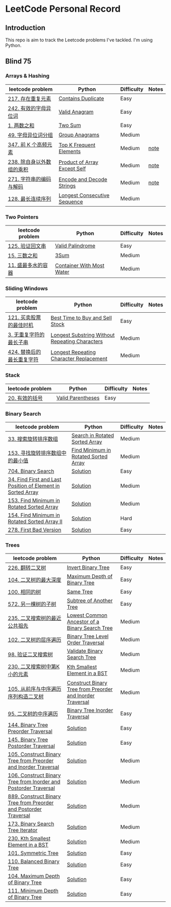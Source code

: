 # LeetCode Personal Record

## Introduction
This repo is aim to track the Leetcode problems I've tackled. I'm using Python.

## Blind 75
### Arrays & Hashing
|leetcode problem|Python|Difficulty|Notes|
|---|---|---|---
|[217. 存在重复元素](https://leetcode.cn/problems/contains-duplicate/)|[Contains Duplicate](https://github.com/chloehuang123/Leetcode-record/blob/main/Leetcode/217_Contains_Duplicate.py)|Easy
|[242. 有效的字母异位词](https://leetcode.cn/problems/valid-anagram/)|[Valid Anagram](https://github.com/chloehuang123/Leetcode-record/blob/main/Leetcode/242_Valid_Anagram.py)|Easy
|[1. 两数之和](https://leetcode.cn/problems/two-sum/)|[Two Sum](https://github.com/chloehuang123/Leetcode-record/blob/main/Leetcode/01_Two_Sum.py)|Easy
|[49. 字母异位词分组](https://leetcode.cn/problems/group-anagrams/)|[Group Anagrams](https://github.com/chloehuang123/Leetcode-record/blob/main/Leetcode/49_Group_Anagrams.py)|Medium
|[347. 前 K 个高频元素](https://leetcode.cn/problems/top-k-frequent-elements/)|[Top K Frequent Elements](https://github.com/chloehuang123/Leetcode-record/blob/main/Leetcode/347_Top_K_Frequent_Elements.py)|Medium|[note](https://leetcode.cn/problems/top-k-frequent-elements/solution/yi-xing-python3dai-ni-zou-jin-counterlei-by-jimmy0/)
|[238. 除自身以外数组的乘积](https://leetcode.cn/problems/product-of-array-except-self/)|[Product of Array Except Self](https://github.com/chloehuang123/Leetcode-record/blob/main/Leetcode/238_Product_of_Array_Except_Self.py)|Medium|[note](https://leetcode.cn/problems/product-of-array-except-self/solution/chu-zi-shen-yi-wai-shu-zu-de-cheng-ji-by-leetcode-/)
|[271. 字符串的编码与解码](https://leetcode.cn/problems/encode-and-decode-strings/)|[Encode and Decode Strings](https://github.com/chloehuang123/Leetcode-record/blob/main/Leetcode/271_Encode_and_Decode_Strings.py)|Medium|[note](https://www.youtube.com/watch?v=B1k_sxOSgv8)
|[128. 最长连续序列](https://leetcode.cn/problems/longest-consecutive-sequence/)|[Longest Consecutive Sequence](https://github.com/chloehuang123/Leetcode-record/blob/main/Leetcode/128_Longest_Consecutive_Sequence.py)|Medium|

### Two Pointers
|leetcode problem|Python|Difficulty|Notes|
|---|---|---|---
|[125. 验证回文串](https://leetcode.cn/problems/valid-palindrome/)|[Valid Palindrome](https://github.com/chloehuang123/Leetcode-record/blob/main/Leetcode/125_Valid_Palindrome.py)|Easy
|[15. 三数之和](https://leetcode.cn/problems/3sum/)|[3Sum](https://github.com/chloehuang123/Leetcode-record/blob/main/Leetcode/15_3Sum.py)|Medium
|[11. 盛最多水的容器](https://leetcode.cn/problems/container-with-most-water/)|[Container With Most Water](https://github.com/chloehuang123/Leetcode-record/blob/main/Leetcode/11_Container_With_Most_Water.py)|Medium

### Sliding Windows
|leetcode problem|Python|Difficulty|Notes|
|---|---|---|---
|[121. 买卖股票的最佳时机](https://leetcode.cn/problems/best-time-to-buy-and-sell-stock/)|[Best Time to Buy and Sell Stock](https://github.com/chloehuang123/Leetcode-record/blob/main/Leetcode/121_Best_Time_to_Buy_and_Sell_Stock.py)|Easy
|[3. 无重复字符的最长子串](https://leetcode.cn/problems/longest-substring-without-repeating-characters/)|[Longest Substring Without Repeating Characters](https://github.com/chloehuang123/Leetcode-record/blob/main/Leetcode/3_Longest_Substring_Without_Repeating_Characters.py)|Medium
|[424. 替换后的最长重复字符](https://leetcode.cn/problems/longest-repeating-character-replacement/)|[Longest Repeating Character Replacement](https://github.com/chloehuang123/Leetcode-record/blob/main/Leetcode/424_Longest_Repeating_Character_Replacement.py)|Medium

### Stack
|leetcode problem|Python|Difficulty|Notes|
|---|---|---|---
|[20. 有效的括号](https://leetcode.cn/problems/valid-parentheses/)|[Valid Parentheses](https://github.com/chloehuang123/Leetcode-record/blob/main/Leetcode/20_Valid_Parentheses.py)|Easy


### Binary Search
|leetcode problem|Python|Difficulty|Notes|
|---|---|---|---
|[33. 搜索旋转排序数组](https://leetcode.cn/problems/search-in-rotated-sorted-array/)|[Search in Rotated Sorted Array](https://github.com/chloehuang123/Leetcode-record/blob/main/Leetcode/33_Search_in_Rotated_Sorted_Array.py)|Medium
|[153. 寻找旋转排序数组中的最小值](https://leetcode.cn/problems/find-minimum-in-rotated-sorted-array/)|[Find Minimum in Rotated Sorted Array](https://github.com/chloehuang123/Leetcode-record/blob/main/Leetcode/153_Find_Minimum_in_Rotated_Sorted_Array.py)|Medium
|[704. Binary Search](https://leetcode.cn/problems/binary-search/description/)|[Solution](https://github.com/chloehuang123/Leetcode-record/blob/main/Leetcode/704_Solution.py)|Easy
|[34. Find First and Last Position of Element in Sorted Array](https://leetcode.cn/problems/find-first-and-last-position-of-element-in-sorted-array/)|[Solution](https://github.com/chloehuang123/Leetcode-record/blob/main/Leetcode/34_Solution.py)|Medium
|[153. Find Minimum in Rotated Sorted Array](https://leetcode.cn/problems/find-minimum-in-rotated-sorted-array/description/)|[Solution](https://github.com/chloehuang123/Leetcode-record/blob/main/Leetcode/153_Solution.py)|Medium
|[154. Find Minimum in Rotated Sorted Array II](https://leetcode.cn/problems/find-minimum-in-rotated-sorted-array-ii/)|[Solution]()|Hard
|[278. First Bad Version](https://leetcode.cn/problems/first-bad-version/description/)|[Solution](https://github.com/chloehuang123/Leetcode-record/blob/main/Leetcode/278_Solution.py)|Easy

### Trees
|leetcode problem|Python|Difficulty|Notes|
|---|---|---|---
|[226. 翻转二叉树](https://leetcode.cn/problems/invert-binary-tree/)|[Invert Binary Tree](https://github.com/chloehuang123/Leetcode-record/blob/main/Leetcode/226_Invert_Binary_Tree.py)|Easy
|[104. 二叉树的最大深度](https://leetcode.cn/problems/maximum-depth-of-binary-tree/)|[Maximum Depth of Binary Tree](https://github.com/chloehuang123/Leetcode-record/blob/main/Leetcode/104_Maximum_Depth_of_Binary_Tree.py)|Easy
|[100. 相同的树](https://leetcode.cn/problems/same-tree/)|[Same Tree](https://github.com/chloehuang123/Leetcode-record/blob/main/Leetcode/100_Same_Tree.py)|Easy
|[572. 另一棵树的子树](https://leetcode.cn/problems/subtree-of-another-tree/)|[Subtree of Another Tree]()|Easy
|[235. 二叉搜索树的最近公共祖先](https://leetcode.cn/problems/lowest-common-ancestor-of-a-binary-search-tree/)|[Lowest Common Ancestor of a Binary Search Tree](https://github.com/chloehuang123/Leetcode-record/blob/main/Leetcode/235_Lowest_Common_Ancestor_of_a_Binary_Search_Tree.py)|Medium
|[102. 二叉树的层序遍历](https://leetcode.cn/problems/binary-tree-level-order-traversal/)|[Binary Tree Level Order Traversal](https://github.com/chloehuang123/Leetcode-record/blob/main/Leetcode/102_Binary_Tree_Level_Order_Traversal.py)|Medium
|[98. 验证二叉搜索树](https://leetcode.cn/problems/validate-binary-search-tree/)|[Validate Binary Search Tree]()|Medium
|[230. 二叉搜索树中第K小的元素](https://leetcode.cn/problems/kth-smallest-element-in-a-bst/)|[Kth Smallest Element in a BST](https://github.com/chloehuang123/Leetcode-record/blob/main/Leetcode/230_Kth_Smallest_Element_in_a_BST.py)|Medium
|[105. 从前序与中序遍历序列构造二叉树](https://leetcode.cn/problems/construct-binary-tree-from-preorder-and-inorder-traversal/)|[Construct Binary Tree from Preorder and Inorder Traversal]()|Medium
|[95. 二叉树的中序遍历](https://leetcode.cn/problems/binary-tree-inorder-traversal/description/)|[Binary Tree Inorder Traversal](https://github.com/chloehuang123/Leetcode-record/blob/42687704be0789c72e0e5b267e62280f40793260/Leetcode/94_Binary_Tree_Inorder_Traversal.py)|Easy
|[144. Binary Tree Preorder Traversal](https://leetcode.cn/problems/binary-tree-preorder-traversal/)|[Solution](https://github.com/chloehuang123/Leetcode-record/blob/main/Leetcode/144_Solution.py)|Easy
|[145. Binary Tree Postorder Traversal](https://leetcode.cn/problems/binary-tree-postorder-traversal/description/)|[Solution](https://github.com/chloehuang123/Leetcode-record/blob/main/Leetcode/145_Solution.py)|Easy
|[105. Construct Binary Tree from Preorder and Inorder Traversal](https://leetcode.cn/problems/construct-binary-tree-from-preorder-and-inorder-traversal/description/)|[Solution](https://github.com/chloehuang123/Leetcode-record/blob/main/Leetcode/105_Solution.py)|Medium
|[106. Construct Binary Tree from Inorder and Postorder Traversal](https://leetcode.cn/problems/construct-binary-tree-from-inorder-and-postorder-traversal/)|[Solution](https://github.com/chloehuang123/Leetcode-record/blob/main/Leetcode/106_Solution.py)|Medium
|[889. Construct Binary Tree from Preorder and Postorder Traversal](https://leetcode.cn/problems/construct-binary-tree-from-preorder-and-postorder-traversal/description/)|[Solution](https://github.com/chloehuang123/Leetcode-record/blob/main/Leetcode/889_Solution.py)|Medium
|[173. Binary Search Tree Iterator](https://leetcode.cn/problems/binary-search-tree-iterator/description/)|[Solution](https://github.com/chloehuang123/Leetcode-record/blob/main/Leetcode/173_Solution.py)|Medium
|[230. Kth Smallest Element in a BST](https://leetcode.cn/problems/kth-smallest-element-in-a-bst/description/)|[Solution](https://github.com/chloehuang123/Leetcode-record/blob/main/Leetcode/230_Solution.py)|Medium
|[101. Symmetric Tree](https://leetcode.cn/problems/symmetric-tree/description/)|[Solution](https://github.com/chloehuang123/Leetcode-record/blob/main/Leetcode/101_Solution.py)|Easy
|[110. Balanced Binary Tree](https://leetcode.cn/problems/balanced-binary-tree/description/)|[Solution](https://github.com/chloehuang123/Leetcode-record/blob/main/Leetcode/110_Solution.py)|Easy
|[104. Maximum Depth of Binary Tree](https://leetcode.cn/problems/maximum-depth-of-binary-tree/description/)|[Solution](https://github.com/chloehuang123/Leetcode-record/blob/main/Leetcode/104_Maximum_Depth_of_Binary_Tree.py)|Easy
|[111. Minimum Depth of Binary Tree](https://leetcode.cn/problems/minimum-depth-of-binary-tree/description/)|[Solution](https://github.com/chloehuang123/Leetcode-record/blob/main/Leetcode/111_Solution.py)|Easy

